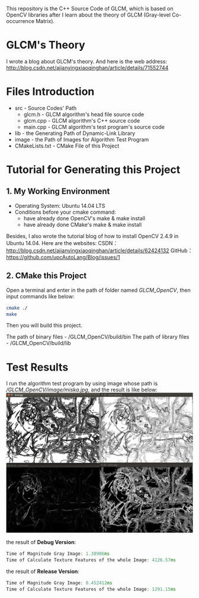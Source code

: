 This repository is the C++ Source Code of GLCM, which is based on OpenCV libraries after I learn about the theory of GLCM (Gray-level Co-occurrence Matrix).

# GLCM's Theory
I wrote a blog about GLCM's theory. And here is the web address:
http://blog.csdn.net/ajianyingxiaoqinghan/article/details/71552744

# Files Introduction

- src - Source Codes' Path
	- glcm.h - GLCM algorithm's head file source code
	- glcm.cpp - GLCM algorithm's C++ source code
	- main.cpp - GLCM algorithm's test program's source code
- lib - the Generating Path of  Dynamic-Link Library
- image - the Path of Images for Algorithm Test Program
- CMakeLists.txt - CMake File of this Project

# Tutorial for Generating this Project
## 1. My Working Environment

- Operating System: Ubuntu 14.04 LTS
- Conditions before your cmake command:
	- have already done OpenCV's make & make install
	- have already done CMake's make & make install

Besides, I also wrote the tutorial blog of how to install OpenCV 2.4.9 in Ubuntu 14.04. Here are the websites: 
CSDN：http://blog.csdn.net/ajianyingxiaoqinghan/article/details/62424132
GitHub：https://github.com/upcAutoLang/Blog/issues/1

## 2. CMake this Project
Open a terminal and enter in the path of folder named *GLCM_OpenCV*, then input commands like below:
```bash
cmake ./
make
```
Then you will build this project.

The path of binary files - /GLCM_OpenCV/build/bin 
The path of library files - /GLCM_OpenCV/build/lib

# Test Results
I run the algorithm test program by using image whose path is */GLCM_OpenCV/image/miska.jpg*, and the result is like below:
![](./image/Test_Result.png)

the result of **Debug Version**:
```cpp
Time of Magnitude Gray Image: 1.38906ms
Time of Calculate Texture Features of the whole Image: 4126.57ms
```
the result of **Release Version**:
```cpp
Time of Magnitude Gray Image: 0.452412ms
Time of Calculate Texture Features of the whole Image: 1291.15ms
```

